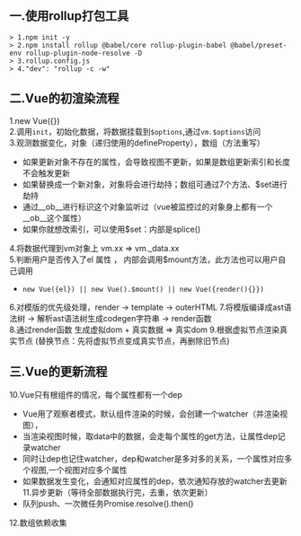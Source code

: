 ## 一.使用rollup打包工具
```
> 1.npm init -y
> 2.npm install rollup @babel/core rollup-plugin-babel @babel/preset-env rollup-plugin-node-resolve -D
> 3.rollup.config.js
> 4."dev": "rollup -c -w"
```

## 二.Vue的初渲染流程

1.new Vue({})  
2.调用`init`，初始化数据，将数据挂载到`$options`,通过`vm.$options`访问  
3.观测数据变化，对象（递归使用的defineProperty），数组（方法重写）
- 如果更新对象不存在的属性，会导致视图不更新，如果是数组更新索引和长度不会触发更新
- 如果替换成一个新对象，对象将会进行劫持；数组可通过7个方法、$set进行劫持
- 通过__ob__进行标识这个对象监听过（vue被监控过的对象身上都有一个__ob__这个属性）
- 如果你就想改索引，可以使用$set：内部是splice()

4.将数据代理到vm对象上 vm.xx => vm._data.xx  
5.判断用户是否传入了el 属性 ， 内部会调用$mount方法，此方法也可以用户自己调用 
- `new Vue({el}) || new Vue().$mount() || new Vue({render(){}})`

6.对模版的优先级处理，render -> template -> outerHTML
7.将模版编译成ast语法树 -> 解析ast语法树生成codegen字符串 -> render函数  
8.通过render函数 生成虚拟dom + 真实数据 => 真实dom
9.根据虚拟节点渲染真实节点 (替换节点：先将虚拟节点变成真实节点，再删除旧节点) 

## 三.Vue的更新流程
10.Vue只有根组件的情况，每个属性都有一个dep  
- Vue用了观察者模式，默认组件渲染的时候，会创建一个watcher（并渲染视图），
- 当渲染视图时候，取data中的数据，会走每个属性的get方法，让属性dep记录watcher
- 同时让dep也记住watcher，dep和watcher是多对多的关系，一个属性对应多个视图,一个视图对应多个属性 
- 如果数据发生变化，会通知对应属性的dep，依次通知存放的watcher去更新
11.异步更新（等待全部数据执行完，去重，依次更新）
- 队列push、一次微任务Promise.resolve().then()

12.数组依赖收集
